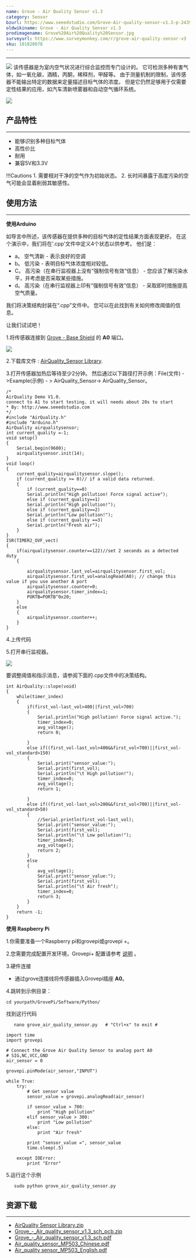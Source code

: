 ```yaml
---
name: Grove - Air Quality Sensor v1.3
category: Sensor
bzurl: https://www.seeedstudio.com/Grove-Air-quality-sensor-v1.3-p-2439.html
oldwikiname: Grove - Air Quality Sensor v1.3
prodimagename: Grove%20Air%20Quality%20Sensor.jpg
surveyurl: https://www.surveymonkey.com/r/grove-air-quality-sensor-v3
sku: 101020078
---
```


---
![](https://github.com/SeeedDocument/Grove_Air_Quality_Sensor_v1.3/raw/master/img/Grove%20Air%20Quality%20Sensor.jpg)
该传感器是为室内空气状况进行综合监控而专门设计的。 它可检测多种有害气体，如一氧化碳，酒精，丙酮，稀释剂，甲醛等。 由于测量机制的限制，该传感器不能输出特定的数据来定量描述目标气体的浓度。 但是它仍然足够用于仅需要定性结果的应用，如汽车清新喷雾器和自动空气循环系统。

[![](https://github.com/SeeedDocument/wiki_chinese/raw/master/docs/images/click_to_buy.PNG)](https://item.taobao.com/item.htm?spm=a1z10.3-c.w4002-11172317909.9.3ff19e11UP6yWS&id=520569030749)


## 产品特性
---
- 能够识别多种目标气体
- 高性价比
- 耐用
- 兼容5V和3.3V


!!!Cautions
    1. 需要相对干净的空气作为初始状态。
    2. 长时间暴露于高度污染的空气可能会显着削弱其敏感性。

## 使用方法
---
**使用Arduino**

如导言中所述，该传感器在提供多种的目标气体的定性结果方面表现更好。 在这个演示中，我们将在'.cpp'文件中定义4个状态以供参考。 他们是：


- a。 空气清新 - 表示良好的空调
- b。 低污染 - 表明目标气体浓度相对较低。
- C。 高污染（在串行监视器上没有“强制信号有效”信息） - 您应该了解污染水平，并考虑是否采取某些措施。
- d。 高污染（在串行监视器上印有“强制信号有效”信息） - 采取即时措施提高空气质量。

我们将决策结构封装在“.cpp”文件中。 您可以在此找到有关如何修改阈值的信息。

让我们试试吧！

1.将传感器连接到 [Grove - Base Shield](https://item.taobao.com/item.htm?spm=a1z10.3-c.w4002-11172317909.10.3ff19e11crrag2&id=520233320144) 的 **A0** 端口。

![](https://github.com/SeeedDocument/Grove_Air_Quality_Sensor_v1.3/raw/master/img/Grove_-_Air_Quality_Sensor_v1.3_Test.jpg)

2.下载库文件 : [AirQuality_Sensor Library](https://github.com/SeeedDocument/Grove_Air_Quality_Sensor_v1.3/raw/master/res/AirQuality_Sensor.zip).

3.打开传感器加热后等待至少2分钟。 然后通过以下路径打开示例：File(文件) - >Example(示例) - > AirQuality_Sensor-> AirQuality_Sensor。
```
/*
AirQuality Demo V1.0.
connect to A1 to start testing. it will needs about 20s to start
* By: http://www.seeedstudio.com
*/
#include "AirQuality.h"
#include "Arduino.h"
AirQuality airqualitysensor;
int current_quality =-1;
void setup()
{
    Serial.begin(9600);
    airqualitysensor.init(14);
}
void loop()
{
    current_quality=airqualitysensor.slope();
    if (current_quality >= 0)// if a valid data returned.
    {
        if (current_quality==0)
        Serial.println("High pollution! Force signal active");
        else if (current_quality==1)
        Serial.println("High pollution!");
        else if (current_quality==2)
        Serial.println("Low pollution!");
        else if (current_quality ==3)
        Serial.println("Fresh air");
    }
}
ISR(TIMER2_OVF_vect)
{
    if(airqualitysensor.counter==122)//set 2 seconds as a detected duty
    {

        airqualitysensor.last_vol=airqualitysensor.first_vol;
        airqualitysensor.first_vol=analogRead(A0); // change this value if you use another A port
        airqualitysensor.counter=0;
        airqualitysensor.timer_index=1;
        PORTB=PORTB^0x20;
    }
    else
    {
        airqualitysensor.counter++;
    }
}
```

4.上传代码

5.打开串行监视器。

![](https://github.com/SeeedDocument/Grove_Air_Quality_Sensor_v1.3/raw/master/img/AirQualitySensot_Demo.jpg)

要调整阈值和指示消息，请参阅下面的.cpp文件中的决策结构。

```
int AirQuality::slope(void)
{
    while(timer_index)
    {
        if(first_vol-last_vol>400||first_vol>700)
        {
            Serial.println("High pollution! Force signal active.");
            timer_index=0;
            avg_voltage();
            return 0;

        }
        else if((first_vol-last_vol>400&&first_vol<700)||first_vol-vol_standard>150)
        {
            Serial.print("sensor_value:");
            Serial.print(first_vol);
            Serial.println("\t High pollution!");
            timer_index=0;
            avg_voltage();
            return 1;

        }
        else if((first_vol-last_vol>200&&first_vol<700)||first_vol-vol_standard>50)
        {
            //Serial.println(first_vol-last_vol);
            Serial.print("sensor_value:");
            Serial.print(first_vol);
            Serial.println("\t Low pollution!");
            timer_index=0;
            avg_voltage();
            return 2;
        }
        else
        {
            avg_voltage();
            Serial.print("sensor_value:");
            Serial.print(first_vol);
            Serial.println("\t Air fresh");
            timer_index=0;
            return 3;
        }
    }
    return -1;
}
```

**使用 Raspberry Pi**

1.你需要准备一个Raspberry pi和grovepi或grovepi +。

2.您需要完成配置开发环境，Grovepi+ 配置请参考 [说明](http://wiki.seeed.cc/GrovePi_Plus/) 。

3.硬件连接
- 通过grove连接线将传感器插入Grovepi插座 **A0**。

4.跳转到示例目录：

```
cd yourpath/GrovePi/Software/Python/
```

找到这行代码

```
   nano grove_air_quality_sensor.py   # "Ctrl+x" to exit #
```

```
import time
import grovepi

# Connect the Grove Air Quality Sensor to analog port A0
# SIG,NC,VCC,GND
air_sensor = 0

grovepi.pinMode(air_sensor,"INPUT")

while True:
    try:
        # Get sensor value
        sensor_value = grovepi.analogRead(air_sensor)

        if sensor_value > 700:
            print "High pollution"
        elif sensor_value > 300:
            print "Low pollution"
        else:
            print "Air fresh"

        print "sensor_value =", sensor_value
        time.sleep(.5)

    except IOError:
        print "Error"
```

5.运行这个示例

```
   sudo python grove_air_quality_sensor.py
```

## 资源下载
---
- [AirQuality Sensor Library.zip](https://github.com/SeeedDocument/Grove_Air_Quality_Sensor_v1.3/raw/master/res/AirQuality_Sensor.zip)
- [Grove_-_Air_quality_sensor_v1.3_sch_pcb.zip](https://github.com/SeeedDocument/Grove_Air_Quality_Sensor_v1.3/raw/master/res/Grove_-_Air_quality_sensor_v1.3_sch_pcb.zip)
- [Grove_-_Air_quality_sensor_v1.3_sch.pdf](https://github.com/SeeedDocument/Grove_Air_Quality_Sensor_v1.3/raw/master/res/Grove_-_Air_quality_sensor_v1.3_sch.pdf)
- [Air_quality_sensor_MP503_Chinese.pdf](https://github.com/SeeedDocument/Grove_Air_Quality_Sensor_v1.3/raw/master/res/Air_quality_sensor_MP503%20Chinese.pdf)
- [Air_quality sensor_MP503_English.pdf](https://github.com/SeeedDocument/Grove_Air_Quality_Sensor_v1.3/raw/master/res/Mp503%20English.pdf)

